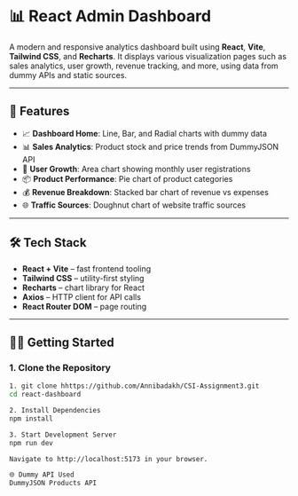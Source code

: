# 📊 React Admin Dashboard

A modern and responsive analytics dashboard built using **React**, **Vite**, **Tailwind CSS**, and **Recharts**. It displays various visualization pages such as sales analytics, user growth, revenue tracking, and more, using data from dummy APIs and static sources.

---

## 🚀 Features

- 📈 **Dashboard Home**: Line, Bar, and Radial charts with dummy data
- 📊 **Sales Analytics**: Product stock and price trends from DummyJSON API
- 👥 **User Growth**: Area chart showing monthly user registrations
- 📦 **Product Performance**: Pie chart of product categories
- 💰 **Revenue Breakdown**: Stacked bar chart of revenue vs expenses
- 🌐 **Traffic Sources**: Doughnut chart of website traffic sources

---

## 🛠️ Tech Stack

- **React + Vite** – fast frontend tooling
- **Tailwind CSS** – utility-first styling
- **Recharts** – chart library for React
- **Axios** – HTTP client for API calls
- **React Router DOM** – page routing

---

## 🧑‍💻 Getting Started

### 1. Clone the Repository

```bash
1. git clone hhttps://github.com/Annibadakh/CSI-Assignment3.git
cd react-dashboard

2. Install Dependencies
npm install

3. Start Development Server
npm run dev

Navigate to http://localhost:5173 in your browser.

🌐 Dummy API Used
DummyJSON Products API

```